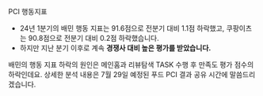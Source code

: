 PCI 행동지표
- 24년 1분기의 배민 행동 지표는 91.6점으로 전분기 대비 1.1점 하락했고, 쿠팡이츠는 90.8점으로 전분기 대비 0.2점 하락했습니다.
- 하지만 지난 분기 이후로 계속 **경쟁사 대비 높은 평가를 받았습니다.**


배민의 행동 지표 하락의 원인은 메인홈과 리뷰탐색 TASK 수행 후 만족도 평가 점수의 하락인데요.
상세한 분석 내용은 7월 29일 예정된 푸드 PCI 결과 공유 시간에 말씀드리겠습니다.